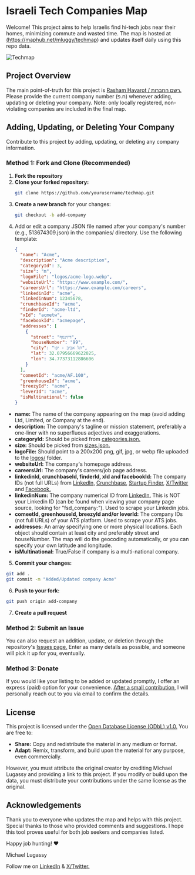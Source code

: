 # Israeli Tech Companies Map

Welcome! This project aims to help Israelis find hi-tech jobs near their homes, minimizing commute and wasted time. The map is hosted at <a href="https://maphub.net/mluggy/techmap" target="_blank">(https://maphub.net/mluggy/techmap)</a> and updates itself daily using this repo data.

![Techmap](techmap.gif)

## Project Overview

The main point-of-truth for this project is <a href="https://ica.justice.gov.il/GenericCorporarionInfo/SearchCorporation?unit=8" target="_blank">Rasham Havarot / רשם החברות.</a> Please provide the current company number (ח.פ) whenever adding, updating or deleting your company. Note: only locally registered, non-violating companies are included in the final map.

## Adding, Updating, or Deleting Your Company

Contribute to this project by adding, updating, or deleting any company information.

### Method 1: Fork and Clone (Recommended)

1. **Fork the repository**
2. **Clone your forked repository:**
   ```bash
   git clone https://github.com/yourusername/techmap.git
   ```
3. **Create a new branch** for your changes:
   ```bash
   git checkout -b add-company
   ```
4. Add or edit a company JSON file named after your company's number (e.g., 513674309.json) in the companies/ directory. Use the following template:
   ```json
   {
     "name": "Acme",
     "description": "Acme description",
     "categoryId": 3,
     "size": "m",
     "logoFile": "logos/acme-logo.webp",
     "websiteUrl": "https://www.example.com/",
     "careersUrl": "https://www.example.com/careers",
     "linkedinId": "acme",
     "linkedinNum": 12345678,
     "crunchbaseId": "acme",
     "finderId": "acme-ltd",
     "xId": "acmetw",
     "facebookId": "acmepage",
     "addresses": [
       {
         "street": "דיזינגוף",
         "houseNumber": "99",
         "city": "תל אביב - יפו",
         "lat": 32.07956669622025,
         "lon": 34.77373112886606
       }
     ],
     "comeetId": "acme/AF.100",
     "greenhouseId": "acme",
     "breezyId": "acme",
     "leverId": "acme",
     "isMultinational": false
   }
   ```

- **name:** The name of the company appearing on the map (avoid adding Ltd, Limited, or Company at the end).
- **description:** The company's tagline or mission statement, preferably a one-liner with no superfluous adjectives and exaggerations.
- **categoryId:** Should be picked from [categories.json.](categories.json)
- **size:** Should be picked from [sizes.json.](sizes.json)
- **logoFile:** Should point to a 200x200 png, gif, jpg, or webp file uploaded to the [logos/](logos/) folder.
- **websiteUrl:** The company's homepage address.
- **careersUrl:** The company's careers/job page address.
- **linkedinId, crunchbaseId, finderId, xId and facebookId:** The company IDs (not full URLs) from <a href="https://www.linkedin.com/" target="_blank">LinkedIn,</a> <a href="https://www.crunchbase.com/" target="_blank">Crunchbase,</a> <a href="https://finder.startupnationcentral.org/" target="_blank">Startup Finder</a>, <a href="https://x.com" target="_blank">X/Twitter</a> and <a href="https://www.facebook.com/" target="_blank">Facebook.</a>
- **linkedinNum:** The company numerical ID from <a href="https://www.linkedin.com/" target="_blank">LinkedIn.</a> This is NOT your Linkedin ID (can be found when viewing your company page source, looking for "fsd_company:"). Used to scrape your Linkedin jobs.
- **comeetId, greenhouseId, breezyId and/or leverId:** The company IDs (not full URLs) of your ATS platform. Used to scrape your ATS jobs.
- **addresses:** An array specifying one or more physical locations. Each object should contain at least city and preferably street and houseNumber. The map will do the geocoding automatically, or you can specify your own latitude and longitude.
- **isMultinational:** True/False if company is a multi-national company.

5. **Commit your changes:**

```bash
git add .
git commit -m "Added/Updated company Acme"
```

6. **Push to your fork:**

```bash
git push origin add-company
```

7. **Create a pull request**

### Method 2: Submit an Issue

You can also request an addition, update, or deletion through the repository's [Issues page.](https://github.com/mluggy/techmap/issues) Enter as many details as possible, and someone will pick it up for you, eventually.

### Method 3: Donate

If you would like your listing to be added or updated promptly, I offer an express (paid) option for your convenience. <a href="https://mrng.to/0UqeX19y8t" target="_blank">After a small contribution,</a> I will personally reach out to you via email to confirm the details.

## License

This project is licensed under the <a href="https://opendatacommons.org/licenses/odbl/1-0/" target="_blank">Open Database License (ODbL) v1.0.</a> You are free to:

- **Share:** Copy and redistribute the material in any medium or format.
- **Adapt:** Remix, transform, and build upon the material for any purpose, even commercially.

However, you must attribute the original creator by crediting Michael Lugassy and providing a link to this project. If you modify or build upon the data, you must distribute your contributions under the same license as the original.

## Acknowledgements

Thank you to everyone who updates the map and helps with this project. Special thanks to those who provided comments and suggestions. I hope this tool proves useful for both job seekers and companies listed.

Happy job hunting! ❤️

Michael Lugassy

Follow me on <a href="https://www.linkedin.com/in/mluggy/" target="_blank">LinkedIn</a> & <a href="https://x.com/mluggy" target="_blank">X/Twitter.</a>
